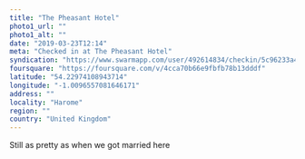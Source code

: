 ```yaml
---
title: "The Pheasant Hotel"
photo1_url: ""
photo1_alt: ""
date: "2019-03-23T12:14"
meta: "Checked in at The Pheasant Hotel"
syndication: "https://www.swarmapp.com/user/492614834/checkin/5c96233a4ac28a002c780e02"
foursquare: "https://foursquare.com/v/4cca70b66e9fbfb78b13dddf"
latitude: "54.22974108943714"
longitude: "-1.0096557081646171"
address: ""
locality: "Harome"
region: ""
country: "United Kingdom"
---
```

Still as pretty as when we got married here
